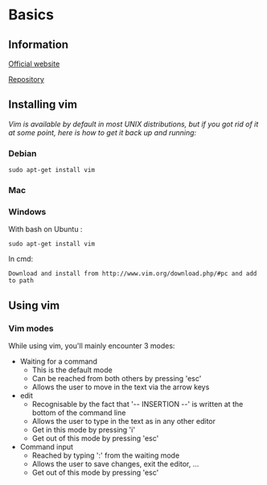 # Basics

## Information

[Official website](https://vim.sourceforge.io/)

[Repository](https://github.com/vim/vim)

## Installing vim

*Vim is available by default in most UNIX distributions, but if you got rid of it at some point, here is how to get it back up and running:*

### Debian

    sudo apt-get install vim

### Mac



### Windows

With bash on Ubuntu :

    sudo apt-get install vim

In cmd:

    Download and install from http://www.vim.org/download.php/#pc and add to path

## Using vim

### Vim modes

While using vim, you'll mainly encounter 3 modes:

* Waiting for a command
    * This is the default mode
    * Can be reached from both others by pressing 'esc'
    * Allows the user to move in the text via the arrow keys
* edit
    * Recognisable by the fact that '-- INSERTION --' is written at the bottom of the command line
    * Allows the user to type in the text as in any other editor
    * Get in this mode by pressing 'i'
    * Get out of this mode by pressing 'esc'
* Command input
    * Reached by typing ':' from the waiting mode
    * Allows the user to save changes, exit the editor, ...
    * Get out of this mode by pressing 'esc'

